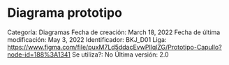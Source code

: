 # Diagrama prototipo

Categoría: Diagramas
Fecha de creación: March 18, 2022
Fecha de última modificación: May 3, 2022
Identificador: BKJ_D01
Liga: https://www.figma.com/file/puxM7Ld5ddacEvwPIlqlZG/Prototipo-Capullo?node-id=188%3A1341
Se utiliza?: No
Última versión: 2.0